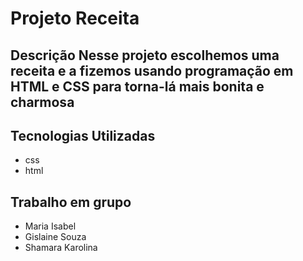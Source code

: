 # Projeto Receita
## Descrição Nesse projeto escolhemos uma receita e a fizemos usando programação em HTML e CSS para torna-lá mais bonita e charmosa

## Tecnologias Utilizadas
* css
* html
## Trabalho em grupo
* Maria Isabel
* Gislaine Souza
* Shamara Karolina

